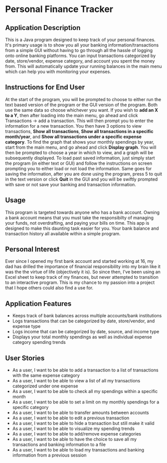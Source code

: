 # Personal Finance Tracker

## Application Description
This is a Java program designed to keep track of your personal finances. It's primary usage is to show you all your banking information/transactions from a simple GUI without having to go through all the hassle of logging onto online banking platforms. You can input transactions categorized by date, store/vendor, expense category, and account you spent the money from. This will automatically update your running balances in the main menu which can help you with monitoring your expenses. 

## Instructions for End User
At the start of the program, you will be prompted to choose to either run the text based version of the program or the GUI version of the program. Both use the same data so choose whichever you want. If you wish to **add an X to a Y**, then after loading into the main menu, go ahead and click Transactions -> add a transaction. This will then prompt you to enter the information for a new transaction. You then have 3 options to view transactions, **Show all transactions**, **Show all transactions in a specific month/year**, and **Show all transactions under a specific expense category**. To find the graph that shows your monthly spendings by year, start from the main menu, and go ahead and click **Display graph**. You will then be prompted to choose a year in which to view, and a graph will be subsequently displayed. To load past saved information, just simply start the program (in either text or GUI) and follow the instructions on screen prompting you to either load or not load the information. Same goes for saving the information, after you are done using the program, press 5 to quit in the text version or click **Quit** in the GUI and you will be swiftly prompted with save or not save your banking and transaction information.

## Usage
This program is targeted towards anyone who has a bank account. Owning a bank account means that you must take the responsibilty of managing your funds, not overdrafting, and paying your bills on time. This app is designed to make this daunting task easier for you. Your bank balance and transaction history all available within a simple program.

## Personal Interest
Ever since I opened my first bank account and started working at 16, my dad has drilled the importance of financial responsibility into my brain like it was the the virtue of life (objectively it is). So since then, I've been using an Excel sheet to keep track of my finances, but never attempted to transition to an interactive program. This is my chance to my passion into a project that I hope others could also find a use for.

## Application Features
- Keeps track of bank balances across multiple accounts/bank institutions
- Logs transactions that can be categorized by date, store/vendor, and expense type
- Logs income that can be categorized by date, source, and income type
- Displays your total monthly spendings as well as individual expense category spending trends

## User Stories
- As a user, I want to be able to add a transaction to a list of transactions with the same expense category
- As a user, I want to be able to view a list of all my transactions categorized under one expense
- As a user, I want to be able to check all my spendings within a specific month
- As a user, I want to be able to set a limit on my monthly spendings for a specific category
- As a user, I want to be able to transfer amounts between accounts
- As a user, I want to be able to edit a previous transaction
- As a user, I want to be able to hide a transaction but still make it valid
- As a user, I want to be able to visualize my spending trends
- As a user, I want to be able to add/remove expense categories
- As a user, I want to be able to have the choice to save all my transactions and banking information to a file
- As a user, I want to be able to load my transactions and banking information from a previous session